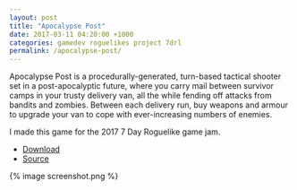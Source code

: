 ```yaml
---
layout: post
title: "Apocalypse Post"
date: 2017-03-11 04:20:00 +1000
categories: gamedev roguelikes project 7drl
permalink: /apocalypse-post/
---
```


Apocalypse Post is a procedurally-generated, turn-based tactical shooter set in a post-apocalyptic future, where you carry mail between survivor camps in your trusty delivery van, all the while fending off attacks from bandits and zombies. Between each delivery run, buy weapons and armour to upgrade your van to cope with ever-increasing numbers of enemies.

I made this game for the 2017 7 Day Roguelike game jam.

 - [Download](https://gridbugs.itch.io/apocalypse-post)
 - [Source](https://github.com/gridbugs/apocalypse-post)

{% image screenshot.png %}
